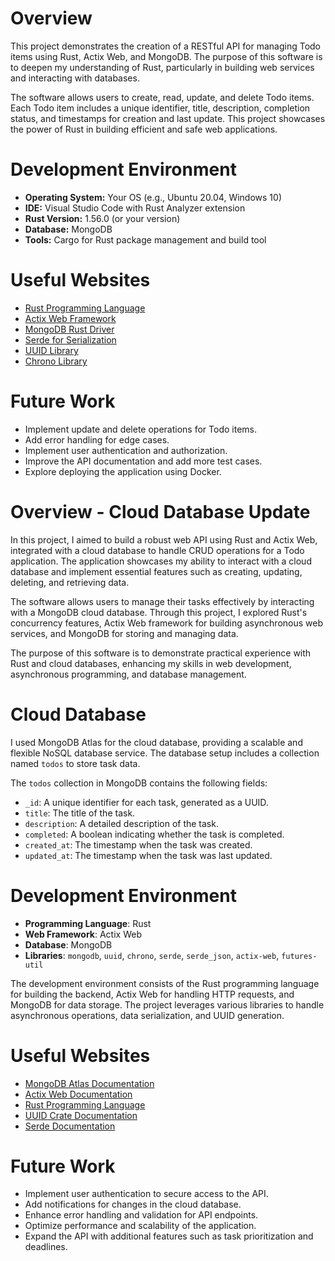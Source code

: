 # Overview

This project demonstrates the creation of a RESTful API for managing Todo items using Rust, Actix Web, and MongoDB. The purpose of this software is to deepen my understanding of Rust, particularly in building web services and interacting with databases.

The software allows users to create, read, update, and delete Todo items. Each Todo item includes a unique identifier, title, description, completion status, and timestamps for creation and last update. This project showcases the power of Rust in building efficient and safe web applications.

# Development Environment

- **Operating System:** Your OS (e.g., Ubuntu 20.04, Windows 10)
- **IDE:** Visual Studio Code with Rust Analyzer extension
- **Rust Version:** 1.56.0 (or your version)
- **Database:** MongoDB
- **Tools:** Cargo for Rust package management and build tool

# Useful Websites

- [Rust Programming Language](https://www.rust-lang.org/)
- [Actix Web Framework](https://actix.rs/)
- [MongoDB Rust Driver](https://docs.rs/mongodb/latest/mongodb/)
- [Serde for Serialization](https://serde.rs/)
- [UUID Library](https://docs.rs/uuid/latest/uuid/)
- [Chrono Library](https://docs.rs/chrono/latest/chrono/)

# Future Work

- Implement update and delete operations for Todo items.
- Add error handling for edge cases.
- Implement user authentication and authorization.
- Improve the API documentation and add more test cases.
- Explore deploying the application using Docker.

# Overview - Cloud Database Update

In this project, I aimed to build a robust web API using Rust and Actix Web, integrated with a cloud database to handle CRUD operations for a Todo application. The application showcases my ability to interact with a cloud database and implement essential features such as creating, updating, deleting, and retrieving data.

The software allows users to manage their tasks effectively by interacting with a MongoDB cloud database. Through this project, I explored Rust's concurrency features, Actix Web framework for building asynchronous web services, and MongoDB for storing and managing data.

The purpose of this software is to demonstrate practical experience with Rust and cloud databases, enhancing my skills in web development, asynchronous programming, and database management.

# Cloud Database

I used MongoDB Atlas for the cloud database, providing a scalable and flexible NoSQL database service. The database setup includes a collection named `todos` to store task data.

The `todos` collection in MongoDB contains the following fields:

- `_id`: A unique identifier for each task, generated as a UUID.
- `title`: The title of the task.
- `description`: A detailed description of the task.
- `completed`: A boolean indicating whether the task is completed.
- `created_at`: The timestamp when the task was created.
- `updated_at`: The timestamp when the task was last updated.

# Development Environment

- **Programming Language**: Rust
- **Web Framework**: Actix Web
- **Database**: MongoDB
- **Libraries**: `mongodb`, `uuid`, `chrono`, `serde`, `serde_json`, `actix-web`, `futures-util`

The development environment consists of the Rust programming language for building the backend, Actix Web for handling HTTP requests, and MongoDB for data storage. The project leverages various libraries to handle asynchronous operations, data serialization, and UUID generation.

# Useful Websites

- [MongoDB Atlas Documentation](https://www.mongodb.com/cloud/atlas/docs)
- [Actix Web Documentation](https://actix.rs/docs/)
- [Rust Programming Language](https://www.rust-lang.org/)
- [UUID Crate Documentation](https://docs.rs/uuid/latest/uuid/)
- [Serde Documentation](https://serde.rs/)

# Future Work

- Implement user authentication to secure access to the API.
- Add notifications for changes in the cloud database.
- Enhance error handling and validation for API endpoints.
- Optimize performance and scalability of the application.
- Expand the API with additional features such as task prioritization and deadlines.
